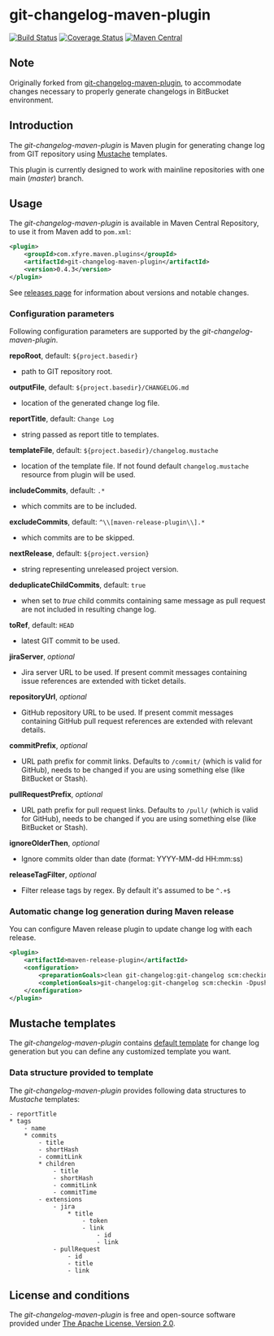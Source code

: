 # git-changelog-maven-plugin

[![Build Status](https://travis-ci.org/xfyre/git-changelog-maven-plugin.svg?branch=master)](https://travis-ci.org/xfyre/git-changelog-maven-plugin) 
[![Coverage Status](https://coveralls.io/repos/github/xfyre/git-changelog-maven-plugin/badge.svg?branch=master)](https://coveralls.io/github/xfyre/git-changelog-maven-plugin?branch=master)
[![Maven Central](https://maven-badges.herokuapp.com/maven-central/com.xfyre.maven.plugins/git-changelog-maven-plugin/badge.svg)](https://maven-badges.herokuapp.com/maven-central/com.xfyre.maven.plugins/git-changelog-maven-plugin)

## Note

Originally forked from [git-changelog-maven-plugin](https://github.com/jakubplichta/git-changelog-maven-plugin), to
accommodate changes necessary to properly generate changelogs in BitBucket environment.

## Introduction

The _git-changelog-maven-plugin_ is Maven plugin for generating change log from GIT repository using [Mustache](http://mustache.github.io/)
templates.

This plugin is currently designed to work with mainline repositories with one main (_master_) branch.

## Usage

The _git-changelog-maven-plugin_ is available in Maven Central Repository, to use it from Maven add to `pom.xml`:

```xml
<plugin>
    <groupId>com.xfyre.maven.plugins</groupId>
    <artifactId>git-changelog-maven-plugin</artifactId>
    <version>0.4.3</version>
</plugin>
```

See [releases page](https://github.com/xfyre/git-changelog-maven-plugin/releases) for information about versions
and notable changes.

### Configuration parameters

Following configuration parameters are supported by the _git-changelog-maven-plugin_.

**repoRoot**, default: `${project.basedir}`
* path to GIT repository root.

**outputFile**, default: `${project.basedir}/CHANGELOG.md`
* location of the generated change log file.

**reportTitle**, default: `Change Log`
* string passed as report title to templates.

**templateFile**, default: `${project.basedir}/changelog.mustache`
* location of the template file. If not found default `changelog.mustache` resource from plugin will be used.

**includeCommits**, default: `.*`
* which commits are to be included.

**excludeCommits**, default: `^\\[maven-release-plugin\\].*`
* which commits are to be skipped.

**nextRelease**, default: `${project.version}`
* string representing unreleased project version.

**deduplicateChildCommits**, default: `true`
* when set to _true_ child commits containing same message as pull request are not included in resulting change log.

**toRef**, default: `HEAD`
* latest GIT commit to be used.

**jiraServer**, _optional_
* Jira server URL to be used. If present commit messages containing issue references are extended with ticket details.  

**repositoryUrl**, _optional_
* GitHub repository URL to be used. If present commit messages containing GitHub pull request references are extended
with relevant details.

**commitPrefix**, _optional_
* URL path prefix for commit links. Defaults to `/commit/` (which is valid for GitHub), needs to be changed if you
are using something else (like BitBucket or Stash).

**pullRequestPrefix**, _optional_
* URL path prefix for pull request links. Defaults to `/pull/` (which is valid for GitHub), needs to be changed if you
are using something else (like BitBucket or Stash).

**ignoreOlderThen**, _optional_
* Ignore commits older than date (format: YYYY-MM-dd HH:mm:ss)

**releaseTagFilter**, _optional_
* Filter release tags by regex. By default it's assumed to be `^.+$` 

### Automatic change log generation during Maven release

You can configure Maven release plugin to update change log with each release. 

```xml
<plugin>
    <artifactId>maven-release-plugin</artifactId>
    <configuration>
        <preparationGoals>clean git-changelog:git-changelog scm:checkin -DpushChanges=false -Dincludes=CHANGELOG.md -Dmessage="[maven-release-plugin] Update CHANGELOG.md" verify</preparationGoals>
        <completionGoals>git-changelog:git-changelog scm:checkin -DpushChanges=false -Dincludes=CHANGELOG.md -Dmessage="[maven-release-plugin] Update CHANGELOG.md"</completionGoals>
    </configuration>
</plugin>
```

## Mustache templates

The _git-changelog-maven-plugin_ contains [default template](src/main/resources/changelog.mustache) for change log
generation but you can define any customized template you want.

### Data structure provided to template

The _git-changelog-maven-plugin_ provides following data structures to _Mustache_ templates:

```
- reportTitle
* tags
    - name
    * commits
        - title
        - shortHash
        - commitLink
        * children
            - title
            - shortHash
            - commitLink
            - commitTime
        - extensions
            - jira
                * title
                    - token
                    - link
                        - id
                        - link
            - pullRequest
                - id
                - title
                - link
```

## License and conditions

The _git-changelog-maven-plugin_ is free and open-source software provided under [The Apache License, Version 2.0](LICENSE).
